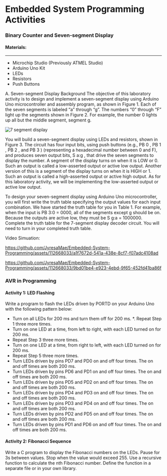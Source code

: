 # Embedded System Programming Activities

### Binary Counter and Seven-segment Display

#### Materials:
***
* Microchip Studio (Previously ATMEL Studio)
* Arduino Uno Kit
* LEDs
* Resistors
* Push Buttons

A. Seven-segment Display Background
  The objective of this laboratory activity is to design and implement a seven-segment display using
  Arduino Uno microcontroller and assembly program, as shown in Figure 1. Each of the seven
  segments is labeled “a” through “g”. The numbers “0” through “F” light up the segments shown in
  Figure 2. For example, the number 0 lights up all but the middle segment, segment g.

  ![7 segment display](https://github.com/JyresaMae/Embedded-System-Programming/assets/112668033/d61a8176-8f98-4a17-bbf0-46bc78ef7dfa)
  
  You will build a seven-segment display using LEDs and resistors, shown in Figure 3. The
  circuit has four input bits, using push buttons (e.g., PB 0 , PB 1 , PB 2 , and PB 3 ) (representing a
  hexadecimal number between 0 and F), and produces seven output bits, S a:g , that drive the seven
  segments to display the number. A segment of the display turns on when it is LOW or 0. Such an
  output is called a low-asserted output or active low output. Another version of this is a segment of the
  display turns on when it is HIGH or 1. Such an output is called a high-asserted output or active high output. As for this laboratory activity, we will be implementing the low-asserted output or active low output.

  To design your seven-segment display using Arduino Uno microcontroller, you will first write the truth table specifying the output values for each input combination. We have started the truth table for you in Table 1. For example, when the input is PB 3:0 = 0000, all of the segments except g should be on. Because the outputs are active low, they must be S g:a = 1000000. Complete the truth 
  table for the 7-segment display decoder circuit. You will need to turn in your completed truth table.

Video Simuation:

https://github.com/JyresaMae/Embedded-System-Programming/assets/112668033/a1f7672d-541a-438e-8cf7-f07adc4108ad



https://github.com/JyresaMae/Embedded-System-Programming/assets/112668033/9bd01be4-e923-4ebd-9f65-452fd41ba86f

### AVR in Programming

#### Activity 1: LED Flashing
Write a program to flash the LEDs driven by PORTD on your Arduino Uno with the following
pattern below:
* Turn on all LEDs for 200 ms and turn them off for 200 ms.
*. Repeat Step 1 three more times.
* Turn on one LED at a time, from left to right, with each LED turned on for 200 ms.
* Repeat Step 3 three more times.
* Turn on one LED at a time, from right to left, with each LED turned on for 200 ms.
* Repeat Step 5 three more times.
* Turn LEDs driven by pins PD7 and PD0 on and off four times. The on and off times are both 200
ms.
* Turn LEDs driven by pins PD6 and PD1 on and off four times. The on and off times are both 200
ms.
* Turn LEDs driven by pins PD5 and PD2 on and off four times. The on and off times are both 200
ms.
* Turn LEDs driven by pins PD4 and PD3 on and off four times. The on and off times are both 200
ms.
* Turn LEDs driven by pins PD3 and PD4 on and off four times. The on and off times are both 200
ms.
* Turn LEDs driven by pins PD2 and PD5 on and off four times. The on and off times are both 200
ms.
* Turn LEDs driven by pins PD1 and PD6 on and off four times. The on and off times are both 200
ms.

#### Activity 2: Fibonacci Sequence
Write a C program to display the Fibonacci numbers on the LEDs. Pause for 3s between values.
Stop when the value would exceed 255. Use a recursive function to calculate the nth Fibonacci number.
Define the function in a separate file or in your own library.
